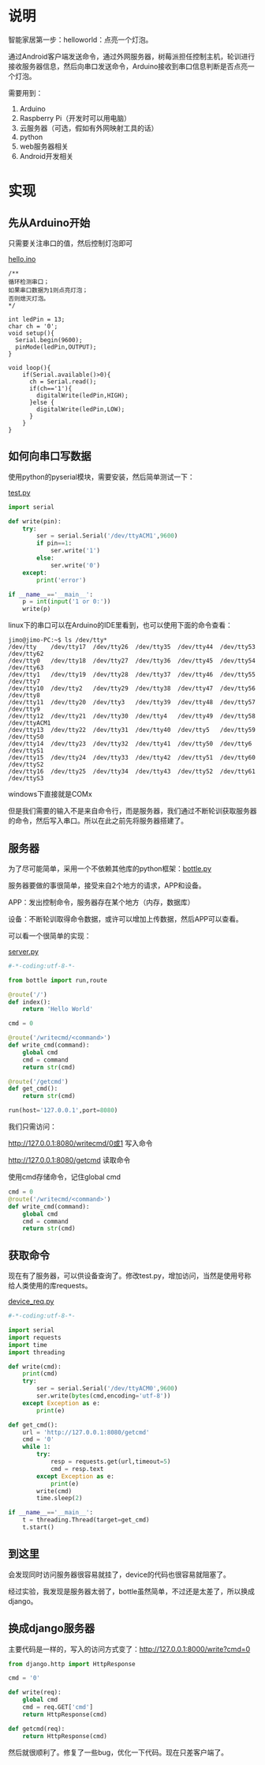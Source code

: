 # 说明
智能家居第一步：helloworld：点亮一个灯泡。

通过Android客户端发送命令，通过外网服务器，树莓派担任控制主机，轮训进行接收服务器信息，然后向串口发送命令，Arduino接收到串口信息判断是否点亮一个灯泡。

需要用到：
1. Arduino
2. Raspberry Pi（开发时可以用电脑）
3. 云服务器（可选，假如有外网映射工具的话）
4. python
5. web服务器相关
6. Android开发相关

# 实现
## 先从Arduino开始
只需要关注串口的值，然后控制灯泡即可

[hello.ino](https://github.com/jimolonely/iot/blob/master/1-helloworld/hello.ino)
```arduino
/**
循环检测串口；
如果串口数据为1则点亮灯泡；
否则熄灭灯泡。
*/

int ledPin = 13;
char ch = '0';
void setup(){
  Serial.begin(9600);
  pinMode(ledPin,OUTPUT);
}

void loop(){
    if(Serial.available()>0){
      ch = Serial.read();
      if(ch=='1'){
        digitalWrite(ledPin,HIGH);
      }else {
        digitalWrite(ledPin,LOW);
      }
    }
}
```
## 如何向串口写数据
使用python的pyserial模块，需要安装，然后简单测试一下：

[test.py](https://github.com/jimolonely/iot/blob/master/1-helloworld/test.py)
```python
import serial

def write(pin):
    try:
        ser = serial.Serial('/dev/ttyACM1',9600)
        if pin==1:
            ser.write('1')
        else:
            ser.write('0')
    except:
        print('error')

if __name__=='__main__':
    p = int(input('1 or 0:'))
    write(p)
```
linux下的串口可以在Arduino的IDE里看到，也可以使用下面的命令查看：
```shell
jimo@jimo-PC:~$ ls /dev/tty*
/dev/tty    /dev/tty17  /dev/tty26  /dev/tty35  /dev/tty44  /dev/tty53  /dev/tty62
/dev/tty0   /dev/tty18  /dev/tty27  /dev/tty36  /dev/tty45  /dev/tty54  /dev/tty63
/dev/tty1   /dev/tty19  /dev/tty28  /dev/tty37  /dev/tty46  /dev/tty55  /dev/tty7
/dev/tty10  /dev/tty2   /dev/tty29  /dev/tty38  /dev/tty47  /dev/tty56  /dev/tty8
/dev/tty11  /dev/tty20  /dev/tty3   /dev/tty39  /dev/tty48  /dev/tty57  /dev/tty9
/dev/tty12  /dev/tty21  /dev/tty30  /dev/tty4   /dev/tty49  /dev/tty58  /dev/ttyACM1
/dev/tty13  /dev/tty22  /dev/tty31  /dev/tty40  /dev/tty5   /dev/tty59  /dev/ttyS0
/dev/tty14  /dev/tty23  /dev/tty32  /dev/tty41  /dev/tty50  /dev/tty6   /dev/ttyS1
/dev/tty15  /dev/tty24  /dev/tty33  /dev/tty42  /dev/tty51  /dev/tty60  /dev/ttyS2
/dev/tty16  /dev/tty25  /dev/tty34  /dev/tty43  /dev/tty52  /dev/tty61  /dev/ttyS3
```
windows下直接就是COMx

但是我们需要的输入不是来自命令行，而是服务器，我们通过不断轮训获取服务器的命令，然后写入串口。所以在此之前先将服务器搭建了。

## 服务器
为了尽可能简单，采用一个不依赖其他库的python框架：[bottle.py](https://github.com/bottlepy/bottle)

服务器要做的事很简单，接受来自2个地方的请求，APP和设备。

APP：发出控制命令，服务器存在某个地方（内存，数据库）

设备：不断轮训取得命令数据，或许可以增加上传数据，然后APP可以查看。

可以看一个很简单的实现：

[server.py](https://github.com/jimolonely/iot/blob/master/1-helloworld/web-server/server.py)
```python
#-*-coding:utf-8-*-

from bottle import run,route

@route('/')
def index():
    return 'Hello World'

cmd = 0

@route('/writecmd/<command>')
def write_cmd(command):
    global cmd
    cmd = command
    return str(cmd)

@route('/getcmd')
def get_cmd():
    return str(cmd)

run(host='127.0.0.1',port=8080)
```
我们只需访问：

http://127.0.0.1:8080/writecmd/0或1 写入命令

http://127.0.0.1:8080/getcmd 读取命令

使用cmd存储命令，记住global cmd
```python
cmd = 0
@route('/writecmd/<command>')
def write_cmd(command):
    global cmd
    cmd = command
    return str(cmd)
```

## 获取命令
现在有了服务器，可以供设备查询了。修改test.py，增加访问，当然是使用号称给人类使用的库requests。

[device_req.py](https://github.com/jimolonely/iot/blob/master/1-helloworld/device_req.py)
```python
#-*-coding:utf-8-*-

import serial
import requests
import time
import threading

def write(cmd):
    print(cmd)
    try:
        ser = serial.Serial('/dev/ttyACM0',9600)
        ser.write(bytes(cmd,encoding='utf-8'))
    except Exception as e:
        print(e)

def get_cmd():
    url = 'http://127.0.0.1:8080/getcmd'
    cmd = '0'
    while 1:
        try:
            resp = requests.get(url,timeout=5)
            cmd = resp.text
        except Exception as e:
            print(e)
        write(cmd)
        time.sleep(2)

if __name__=='__main__':
    t = threading.Thread(target=get_cmd)
    t.start()
```

## 到这里

会发现同时访问服务器很容易就挂了，device的代码也很容易就阻塞了。

经过实验，我发现是服务器太弱了，bottle虽然简单，不过还是太差了，所以换成django。

## 换成django服务器

主要代码是一样的，写入的访问方式变了：http://127.0.0.1:8000/write?cmd=0
```python
from django.http import HttpResponse

cmd = '0'

def write(req):
    global cmd
    cmd = req.GET['cmd']
    return HttpResponse(cmd)

def getcmd(req):
    return HttpResponse(cmd)
```
然后就很顺利了。修复了一些bug，优化一下代码。现在只差客户端了。



